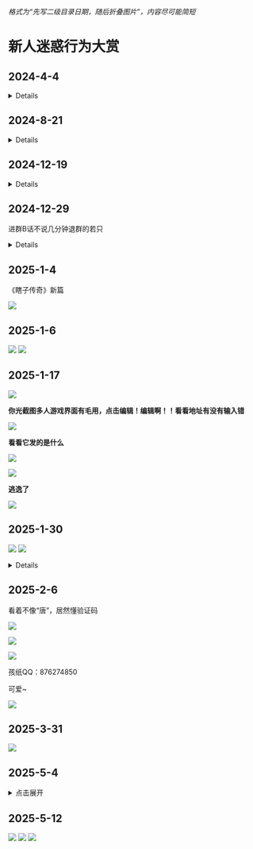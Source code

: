 *格式为“先写二级目录日期，随后折叠图片”，内容尽可能简短*

# 新人迷惑行为大赏

## 2024-4-4

<details>

![](/others/弱智新人整合/20240404/1.jpeg)

</details>

## 2024-8-21

<details>

![](/others/弱智新人整合/20240821/1.jpeg)

![](/others/弱智新人整合/20240821/2.png)

</details>

## 2024-12-19

<details>

![](/others/弱智新人整合/20241219/0.jpg)

![](/others/弱智新人整合/20241219/1.png)

![](/others/弱智新人整合/20241219/2.png)

</details>

## 2024-12-29

进群B话不说几分钟退群的若只

<details>

![](/others/弱智新人整合/20241229/0.png)

![](/others/弱智新人整合/20241229/1.png)

</details>

## 2025-1-4

《瞎子传奇》新篇

![](/others/弱智新人整合/20250104/1.jpg)

## 2025-1-6

![](/others/弱智新人整合/20250106/1.png)
![](/others/弱智新人整合/20250106/2.jpg)

## 2025-1-17

![](/others/弱智新人整合/20250117/QQ.jpg)

**你光截图多人游戏界面有毛用，点击编辑！编辑啊！！看看地址有没有输入错**

![](/others/弱智新人整合/20250117/聊天记录.png)

**看看它发的是什么**

![](/others/弱智新人整合/20250117/1.png)

![](/others/弱智新人整合/20250117/2.png)

**逃逸了**

![](/others/弱智新人整合/20250117/逃逸了.png)

## 2025-1-30

![](/others/弱智新人整合/20250130/0.png)
![](/others/弱智新人整合/20250130/1.jpg)

<details>

![](/others/弱智新人整合/20250130/2.jpg)

</details>

## 2025-2-6

看着不像“唐”，居然懂验证码

![](/others/弱智新人整合/20250206/1.jpg)

![](/others/弱智新人整合/20250206/2.jpg)

![](/others/弱智新人整合/20250206/3.jpg)

孩纸QQ：876274850

可爱~

![](/others/弱智新人整合/20250206/头像.jpg)

## 2025-3-31

![](/others/弱智新人整合/20250331/1.jpg)

## 2025-5-4

<details>

<summary>点击展开</summary>

**头像有点猎奇**

<details>

<summary>慎看</summary>

![](/others/弱智新人整合/20250504/头像.jpg)

</details>

**进来根本不是玩游戏的**

只会发有的没的，和本群主题什么关系也没有.因为进来也有很长时间了，更早些的记录没看到

<details>

![](/others/弱智新人整合/20250504/1.jpg)
![](/others/弱智新人整合/20250504/2.jpg)
![](/others/弱智新人整合/20250504/3.jpg)
![](/others/弱智新人整合/20250504/4.jpg)

</details>

</details>

## 2025-5-12

![](/others/弱智新人整合/20250512/1.jpg)
![](/others/弱智新人整合/20250512/2.jpg)
![](/others/弱智新人整合/20250512/3.jpg)